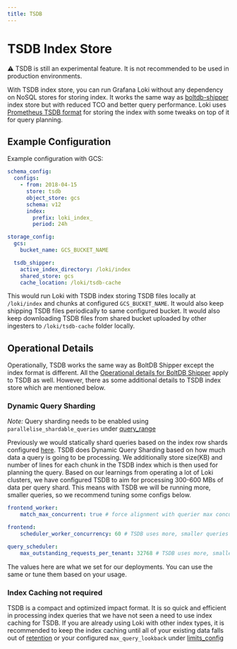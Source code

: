 ```yaml
---
title: TSDB
---
```

# TSDB Index Store

:warning: TSDB is still an experimental feature. It is not recommended to be used in production environments.

With TSDB index store, you can run Grafana Loki without any dependency on NoSQL stores for storing index.
It works the same way as [boltdb-shipper](./boltdb-shipper) index store but with reduced TCO and better query performance.
Loki uses [Prometheus TSDB format](https://github.com/prometheus/prometheus/tree/main/tsdb#tsdb) for storing the index with 
some tweaks on top of it for query planning.

## Example Configuration

Example configuration with GCS:

```yaml
schema_config:
  configs:
    - from: 2018-04-15
      store: tsdb
      object_store: gcs
      schema: v12
      index:
        prefix: loki_index_
        period: 24h

storage_config:
  gcs:
    bucket_name: GCS_BUCKET_NAME

  tsdb_shipper:
    active_index_directory: /loki/index
    shared_store: gcs
    cache_location: /loki/tsdb-cache
```

This would run Loki with TSDB index storing TSDB files locally at `/loki/index` and chunks at configured `GCS_BUCKET_NAME`.
It would also keep shipping TSDB files periodically to same configured bucket.
It would also keep downloading TSDB files from shared bucket uploaded by other ingesters to `/loki/tsdb-cache` folder locally.

## Operational Details

Operationally, TSDB works the same way as BoltDB Shipper except the index format is different.
All the [Operational details for BoltDB Shipper](./boltdb-shipper#operational-details) apply to TSDB as well.
However, there as some additional details to TSDB index store which are mentioned below.

### Dynamic Query Sharding

*Note:* Query sharding needs to be enabled using `parallelise_shardable_queries` under [query_range](../../configuration/_index#queryrange)

Previously we would statically shard queries based on the index row shards configured [here](../../configuration/_index#periodconfig).
TSDB does Dynamic Query Sharding based on how much data a query is going to be processing.
We additionally store size(KB) and number of lines for each chunk in the TSDB index which is then used for planning the query.
Based on our learnings from operating a lot of Loki clusters, we have configured TSDB to aim for processing 300-600 MBs of data per query shard.
This means with TSDB we will be running more, smaller queries, so we recommend tuning some configs below.

```yaml
frontend_worker:
    match_max_concurrent: true # force alignment with querier max concurrency (this should always be true and isn't specific to TSDB)

frontend:
    scheduler_worker_concurrency: 60 # TSDB uses more, smaller queries

query_scheduler:
    max_outstanding_requests_per_tenant: 32768 # TSDB uses more, smaller queries
```

The values here are what we set for our deployments. You can use the same or tune them based on your usage.

### Index Caching not required

TSDB is a compact and optimized impact format.
It is so quick and efficient in processing index queries that we have not seen a need to use index caching for TSDB.
If you are already using Loki with other index types, it is recommended to keep the index caching until
all of your existing data falls out of [retention](./retention) or your configured `max_query_lookback` under [limits_config](../../configuration/_index#limitsconfig)

